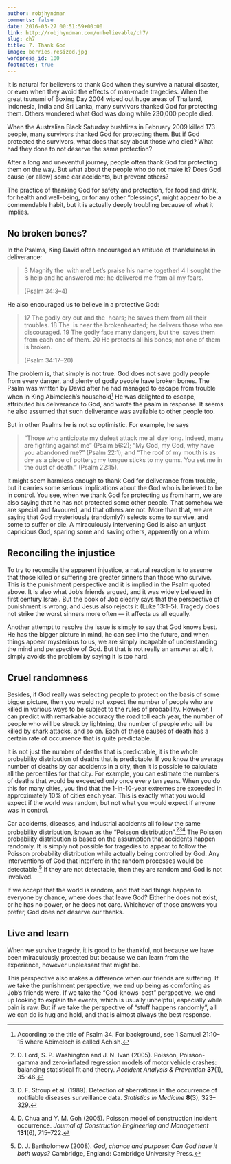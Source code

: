 ```yaml
---
author: robjhyndman
comments: false
date: 2016-03-27 00:51:59+00:00
link: http://robjhyndman.com/unbelievable/ch7/
slug: ch7
title: 7. Thank God
image: berries.resized.jpg
wordpress_id: 100
footnotes: true
---
```


It is natural for believers to thank God when they survive a natural disaster, or even when they avoid the effects of man-made tragedies. When the great tsunami of Boxing Day 2004 wiped out huge areas of Thailand, Indonesia, India and Sri Lanka, many survivors thanked God for protecting them. Others wondered what God was doing while 230,000 people died.

When the Australian Black Saturday bushfires in February 2009 killed 173 people, many survivors thanked God for protecting them. But if God protected the survivors, what does that say about those who died? What had they done to not deserve the same protection?

After a long and uneventful journey, people often thank God for protecting them on the way. But what about the people who do not make it? Does God cause (or allow) some car accidents, but prevent others?

The practice of thanking God for safety and protection, for food and drink, for health and well-being, or for any other “blessings”, might appear to be a commendable habit, but it is actually deeply troubling because of what it implies.


## No broken bones?


In the Psalms, King David often encouraged an attitude of thankfulness in deliverance:


<blockquote>3 Magnify the  with me!
Let’s praise his name together!
4 I sought the ’s help and he answered me;
he delivered me from all my fears.

(Psalm 34:3–4)</blockquote>


He also encouraged us to believe in a protective God:


<blockquote>17 The godly cry out and the  hears;
he saves them from all their troubles.
18 The  is near the brokenhearted;
he delivers those who are discouraged.
19 The godly face many dangers,
but the  saves them from each one of them.
20 He protects all his bones;
not one of them is broken.

(Psalm 34:17–20)</blockquote>


The problem is, that simply is not true. God does not save godly people from every danger, and plenty of godly people have broken bones. The Psalm was written by David after he had managed to escape from trouble when in King Abimelech’s household[^1] He was delighted to escape, attributed his deliverance to God, and wrote the psalm in response. It seems he also assumed that such deliverance was available to other people too.

But in other Psalms he is not so optimistic. For example, he says


<blockquote>“Those who anticipate my defeat attack me all day long. Indeed, many are fighting against me” (Psalm 56:2);
“My God, my God, why have you abandoned me?” (Psalm 22:1); and
“The roof of my mouth is as dry as a piece of pottery; my tongue sticks to my gums. You set me in the dust of death.” (Psalm 22:15).</blockquote>


It might seem harmless enough to thank God for deliverance from trouble, but it carries some serious implications about the God who is believed to be in control. You see, when we thank God for protecting us from harm, we are also saying that he has not protected some other people. That somehow we are special and favoured, and that others are not. More than that, we are saying that God mysteriously (randomly?) selects some to survive, and some to suffer or die. A miraculously intervening God is also an unjust capricious God, sparing some and saving others, apparently on a whim.


## Reconciling the injustice


To try to reconcile the apparent injustice, a natural reaction is to assume that those killed or suffering are greater sinners than those who survive. This is the punishment perspective and it is implied in the Psalm quoted above. It is also what Job’s friends argued, and it was widely believed in first century Israel. But the book of Job clearly says that the perspective of punishment is wrong, and Jesus also rejects it (Luke 13:1–5). Tragedy does not strike the worst sinners more often — it affects us all equally.

Another attempt to resolve the issue is simply to say that God knows best. He has the bigger picture in mind, he can see into the future, and when things appear mysterious to us, we are simply incapable of understanding the mind and perspective of God. But that is not really an answer at all; it simply avoids the problem by saying it is too hard.


## Cruel randomness


Besides, if God really was selecting people to protect on the basis of some bigger picture, then you would not expect the number of people who are killed in various ways to be subject to the rules of probability. However, I can predict with remarkable accuracy the road toll each year, the number of people who will be struck by lightning, the number of people who will be killed by shark attacks, and so on. Each of these causes of death has a certain rate of occurrence that is quite predictable.

It is not just the number of deaths that is predictable, it is the whole probability distribution of deaths that is predictable. If you know the average number of deaths by car accidents in a city, then it is possible to calculate all the percentiles for that city. For example, you can estimate the numbers of deaths that would be exceeded only once every ten years. When you do this for many cities, you find that the 1-in-10-year extremes are exceeded in approximately 10% of cities each year. This is exactly what you would expect if the world was random, but not what you would expect if anyone was in control.

Car accidents, diseases, and industrial accidents all follow the same probability distribution, known as the “Poisson distribution”.[^2][^3][^4] The Poisson probability distribution is based on the assumption that accidents happen randomly. It is simply not possible for tragedies to appear to follow the Poisson probability distribution while actually being controlled by God. Any interventions of God that interfere in the random processes would be detectable.[^5] If they are not detectable, then they are random and God is not involved.

If we accept that the world is random, and that bad things happen to everyone by chance, where does that leave God? Either he does not exist, or he has no power, or he does not care. Whichever of those answers you prefer, God does not deserve our thanks.


## Live and learn


When we survive tragedy, it is good to be thankful, not because we have been miraculously protected but because we can learn from the experience, however unpleasant that might be.

This perspective also makes a difference when our friends are suffering. If we take the punishment perspective, we end up being as comforting as Job’s friends were. If we take the “God-knows-best” perspective, we end up looking to explain the events, which is usually unhelpful, especially while pain is raw. But if we take the perspective of “stuff happens randomly”, all we can do is hug and hold, and that is almost always the best response.




[^1]: According to the title of Psalm 34. For background, see 1 Samuel 21:10–15 where Abimelech is called Achish.

[^2]: D. Lord, S. P. Washington and J. N. Ivan (2005). Poisson, Poisson-gamma and zero-inflated regression models of motor vehicle crashes: balancing statistical fit and theory. _Accident Analysis & Prevention_ **37**(1), 35–46.

[^3]: D. F. Stroup et al. (1989). Detection of aberrations in the occurrence of notifiable diseases surveillance data. _Statistics in Medicine_ **8**(3), 323–329.

[^4]: D. Chua and Y. M. Goh (2005). Poisson model of construction incident occurrence. _Journal of Construction Engineering and Management_ **131**(6), 715–722.

[^5]: D. J. Bartholomew (2008). _God, chance and purpose: Can God have it both ways?_ Cambridge, England: Cambridge University Press.